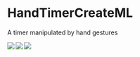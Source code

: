 # HandTimerCreateML
A timer manipulated by hand gestures

<img align="left" src="https://github.com/lidianegb/HandTimerCreateML/blob/video/36F70A29-FAC3-4CF0-B57B-765DC506596E.gif">
<img align="left" src="https://github.com/lidianegb/HandTimerCreateML/blob/video/492CD4DB-F4BD-4360-A4C7-EF2C58A62B49.gif">
<img align="left" src="https://github.com/lidianegb/HandTimerCreateML/blob/video/95FAE233-FDEB-4155-8A4A-48279C7AE18A.gif">
